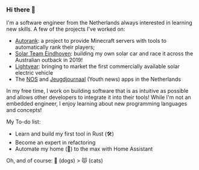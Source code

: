 ### Hi there 👋

I'm a software engineer from the Netherlands always interested in learning new skills.
A few of the projects I've worked on:
- [Autorank](https://www.spigotmc.org/threads/autorank.44752/): a project to provide Minecraft servers with tools to automatically rank their players;
- [Solar Team Eindhoven](https://www.flickr.com/photos/solarteameindhoven/52162634399/): building my own solar car and race it across the Australian outback in 2019!
- [Lightyear](https://lightyear.one/): bringing to market the first commercially available solar electric vehicle
- The [NOS](https://play.google.com/store/apps/details?id=nl.nos.app&hl=nl) and [Jeugdjournaal](https://play.google.com/store/apps/details?id=nl.nos.jeugdjournaal&hl=nl) (Youth news) apps in the Netherlands

In my free time, I work on building software that is as intuitive as possible and allows other developers to integrate it into their tools! While I'm not an embedded engineer, I enjoy learning
about new programming languages and concepts!

My To-do list:
- Learn and build my first tool in Rust (🛠️)
- Become an expert in refactoring
- Automate my home (🏡) to the max with Home Assistant

Oh, and of course: 🐶 (dogs) > 😾 (cats)

<!--
**Staartvin/Staartvin** is a ✨ _special_ ✨ repository because its `README.md` (this file) appears on your GitHub profile.

Here are some ideas to get you started:

- 🔭 I’m currently working on ...
- 🌱 I’m currently learning ...
- 👯 I’m looking to collaborate on ...
- 🤔 I’m looking for help with ...
- 💬 Ask me about ...
- 📫 How to reach me: ...
- 😄 Pronouns: ...
- ⚡ Fun fact: ...
-->
